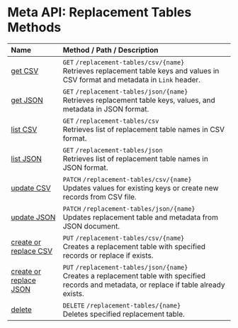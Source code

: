 # Meta API: Replacement Tables Methods

| **Name** | **Method** / **Path** / **Description** |
|:---|:---|
| [get CSV](./get.md) | `GET` `/replacement-tables/csv/{name}` <br>Retrieves replacement table keys and values in CSV format and metadata in `Link` header. |
| [get JSON](./get.md) | `GET` `/replacement-tables/json/{name}`<br>Retrieves replacement table keys, values, and metadata in JSON format. |
| [list CSV](./list.md) | `GET` `/replacement-tables/csv` <br>Retrieves list of replacement table names in CSV format. |
| [list JSON](./list.md) | `GET` `/replacement-tables/json` <br> Retrieves list of replacement table names in JSON format. |
| [update CSV](./update.md) | `PATCH` `/replacement-tables/csv/{name}`<br>Updates values for existing keys or create new records from CSV file. |
| [update JSON](./update.md) | `PATCH` `/replacement-tables/json/{name}` <br>Updates replacement table and metadata from JSON document. |
| [create or replace CSV](./create-or-replace.md) | `PUT` `/replacement-tables/csv/{name}` <br>Creates a replacement table with specified records or replace if exists. |
| [create or replace JSON](./create-or-replace.md) | `PUT` `/replacement-tables/json/{name}` <br>Creates a replacement table with specified records and metadata, or replace if table already exists. |
| [delete](./delete.md) | `DELETE` `/replacement-tables/{name}` <br>Deletes specified replacement table. |